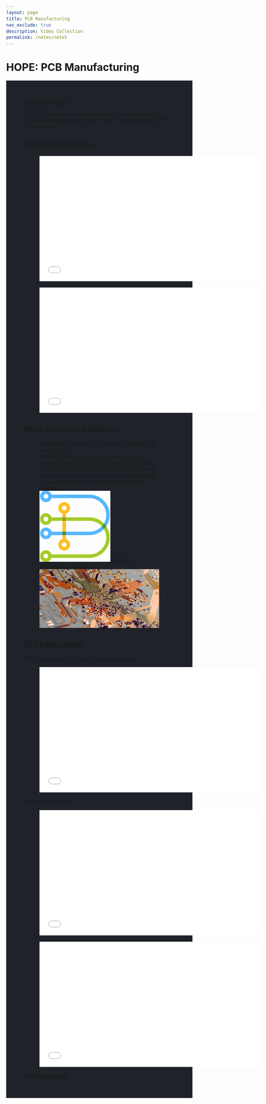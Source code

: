 ```yaml
---
layout: page
title: PCB Manufacturing
nav_exclude: true
description: Video Collection
permalink: /notes/note5
---
```



<div class="hero hero-mini">
<h1>HOPE: PCB Manufacturing</h1>
</div>
<article>
<!--kg-card-begin: html--><div style="max-width: 1100px; margin: auto; background-color: #1f2229; padding: 50px;">

<div class="linkbox">
<div class="newh2"><a href="https://ieee.berkeley.edu/hope/" style="font-weight: 700;">HOPE Main Page</a></div>
</div><!--kg-card-end: html--><p>The PCB manufacturing process can be complicated or simple, depending how much "finish" must be present in the final process. </p><h1 id="fabrication-houses">Fabrication Houses</h1>
<!-- <figure class="kg-card kg-embed-card"><iframe width="600" height="339" src="/assets/note5/Su0PIw5OaYQ.html" frameborder="0" allow="accelerometer; autoplay; clipboard-write; encrypted-media; gyroscope; picture-in-picture" allowfullscreen=""></iframe></figure> -->
<figure class="kg-card kg-embed-card"><iframe width="600" height="339" src="/assets/note5/ljOoGyCso8s.html" frameborder="0" allow="accelerometer; autoplay; clipboard-write; encrypted-media; gyroscope; picture-in-picture" allowfullscreen=""></iframe></figure>
<figure class="kg-card kg-embed-card"><iframe width="600" height="339" src="/assets/note5/RBDELs5lN4.html" frameborder="0" allow="accelerometer; autoplay; clipboard-write; encrypted-media; gyroscope; picture-in-picture" allowfullscreen=""></iframe></figure><h2 id="more-on-surface-finishes">More on surface finishes</h2><figure class="kg-card kg-bookmark-card"><a class="kg-bookmark-container" href="https://bayareacircuits.com/blog/pcb-finishes/?ref=ieee.berkeley.edu"><div class="kg-bookmark-content"><div class="kg-bookmark-title">An Expert’s Guide to PCB Surface Finishes | Bay Area Circuits</div><div class="kg-bookmark-description">Applying the surface finish is one of the last steps of manufacturing a printed circuit board. The surface finish on a PCB is typically applied after the soldermask process and is designed to prevent oxidation of the remaining exposed copper, …</div><div class="kg-bookmark-metadata"><img class="kg-bookmark-icon" src="/assets/note5/cropped-favicon-192x192.png" alt=""><span class="kg-bookmark-author">Bay Area Circuits</span><span class="kg-bookmark-publisher">Peter Brissette</span></div></div><div class="kg-bookmark-thumbnail"><img src="/assets/note5/pcb-surfacefinish.jpg" alt=""></div></a></figure><h1 id="diy-fabrication">DIY Fabrication</h1><p>DIY etching with 3D printer-drawn photomask</p><figure class="kg-card kg-embed-card"><iframe width="600" height="339" src="/assets/note5/sL0LZFcNaow.html" frameborder="0" allow="accelerometer; autoplay; clipboard-write; encrypted-media; gyroscope; picture-in-picture" allowfullscreen=""></iframe></figure><p>CNC etched PCBs</p><figure class="kg-card kg-embed-card"><iframe width="600" height="339" src="/assets/note5/ibZcQLIbets.html" frameborder="0" allow="accelerometer; autoplay; clipboard-write; encrypted-media; gyroscope; picture-in-picture" allowfullscreen=""></iframe></figure><figure class="kg-card kg-embed-card"><iframe width="600" height="339" src="/assets/note5/sHO_rCXzI3M.html" frameborder="0" allow="accelerometer; autoplay; clipboard-write; encrypted-media; gyroscope; picture-in-picture" allowfullscreen=""></iframe></figure><!--kg-card-begin: html-->      <div class="linkbox">
<div class="newh2"><a href="https://ieee.berkeley.edu/hope/" style="font-weight: 700;">HOPE Main Page</a></div>
</div>
<!--kg-card-end: html--><!--kg-card-begin: html--></div><!--kg-card-end: html-->
</article>